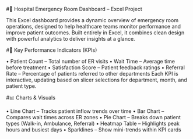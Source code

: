 #🏥 Hospital Emergency Room Dashboard – Excel Project

This Excel dashboard provides a dynamic overview of emergency room operations, designed to help healthcare teams monitor performance and improve patient outcomes. Built entirely in Excel, it combines clean design with powerful analytics to deliver insights at a glance.


#🧮 Key Performance Indicators (KPIs)

• 	Patient Count – Total number of ER visits
• 	Wait Time – Average time before treatment
• 	Satisfaction Score – Patient feedback ratings
• 	Referral Rate – Percentage of patients referred to other departments
Each KPI is interactive, updating based on slicer selections for department, month, and patient type.


#📊 Charts & Visuals

• 	Line Chart – Tracks patient inflow trends over time
• 	Bar Chart – Compares wait times across ER zones
• 	Pie Chart – Breaks down patient types (Walk-in, Ambulance, Referral)
• 	Heatmap Table – Highlights peak hours and busiest days
• 	Sparklines – Show mini-trends within KPI cards
